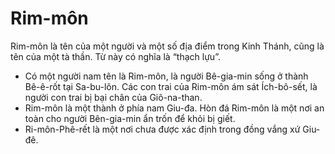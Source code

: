 # Rim-môn

Rim-môn là tên của một người và một số địa điểm trong Kinh Thánh, cũng là tên của một tà thần. Từ này có nghĩa là “thạch lựu”.
- Có một người nam tên là Rim-môn, là người Bê-gia-min sống ở thành Bê-ê-rốt tại Sa-bu-lôn. Các con trai của Rim-môn ám sát Ích-bô-sết, là người con trai bị bại chân của Giô-na-than.
- Rim-môn là một thành ở phía nam Giu-đa. Hòn đá Rim-môn là một nơi an toàn cho người Bên-gia-min ẩn trốn để khỏi bị giết.
- Ri-môn-Phê-rết là một nơi chưa được xác định trong đồng vắng xứ Giu-đê.

